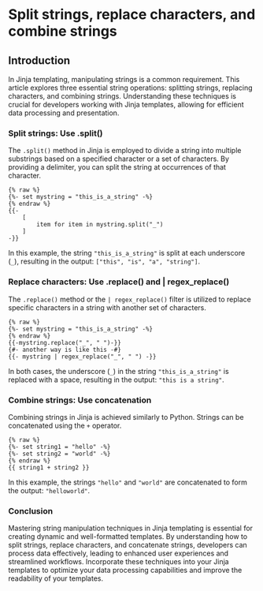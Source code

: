 # Split strings, replace characters, and combine strings

## **Introduction**

In Jinja templating, manipulating strings is a common requirement. This article explores three essential string operations: splitting strings, replacing characters, and combining strings. Understanding these techniques is crucial for developers working with Jinja templates, allowing for efficient data processing and presentation.

### **Split strings: Use .split()**

The `.split()` method in Jinja is employed to divide a string into multiple substrings based on a specified character or a set of characters. By providing a delimiter, you can split the string at occurrences of that character.

```django
{% raw %}
{%- set mystring = "this_is_a_string" -%}
{% endraw %}
{{- 
    [
        item for item in mystring.split("_")
    ] 
-}}
```

In this example, the string `"this_is_a_string"` is split at each underscore (`_`), resulting in the output: `["this", "is", "a", "string"]`.

### **Replace characters: Use .replace() and | regex\_replace()**

The `.replace()` method or the `| regex_replace()` filter is utilized to replace specific characters in a string with another set of characters.

```django
{% raw %}
{%- set mystring = "this_is_a_string" -%}
{% endraw %}
{{-mystring.replace("_", " ")-}}
{#- another way is like this -#}
{{- mystring | regex_replace("_", " ") -}}
```

In both cases, the underscore (`_`) in the string `"this_is_a_string"` is replaced with a space, resulting in the output: `"this is a string"`.

### **Combine strings: Use concatenation**

Combining strings in Jinja is achieved similarly to Python. Strings can be concatenated using the `+` operator.

```django
{% raw %}
{%- set string1 = "hello" -%}
{%- set string2 = "world" -%}
{% endraw %}
{{ string1 + string2 }}
```

In this example, the strings `"hello"` and `"world"` are concatenated to form the output: `"helloworld"`.

### **Conclusion**

Mastering string manipulation techniques in Jinja templating is essential for creating dynamic and well-formatted templates. By understanding how to split strings, replace characters, and concatenate strings, developers can process data effectively, leading to enhanced user experiences and streamlined workflows. Incorporate these techniques into your Jinja templates to optimize your data processing capabilities and improve the readability of your templates.
